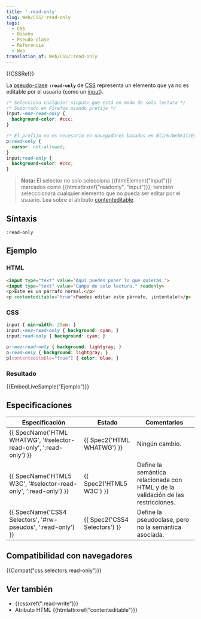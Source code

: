 ```yaml
---
title: ':read-only'
slug: Web/CSS/:read-only
tags:
  - CSS
  - Diseño
  - Pseudo-clase
  - Referencia
  - Web
translation_of: Web/CSS/:read-only
---
```


{{CSSRef}}

La [pseudo-clase](/es/docs/CSS/Pseudo-classes) **`:read-only`** de [CSS](/es/docs/Web/CSS) representa un elemento que ya no es editable por el usuario (como un [input](/es/docs/Web/HTML/Element/input)).

```css
/* Selecciona cualquier <input> que está en modo de solo lectura */
/* Soportado en Firefox usando prefijo */
input:-moz-read-only {
  background-color: #ccc;
}

/* El prefijo no es necesario en navegadores basados en Blink/WebKit/Edge  */
p:read-only {
  cursor: not-allowed;
}
input:read-only {
  background-color: #ccc;
}
```

> **Nota:** El selector no solo selecciona {{htmlElement("input")}} marcados como {{htmlattrxref("readonly", "input")}}; también selecccionará cualquier elemento que no pueda ser editar por el usuario. Lea sobre el atributo [contenteditable](/es/docs/Web/HTML/Global_attributes/contenteditable).

## Síntaxis

```
:read-only
```

## Ejemplo

### HTML

```html
<input type="text" value="Aquí puedes poner lo que quieras.">
<input type="text" value="Campo de solo lectura." readonly>
<p>Este es un párrafo normal.</p>
<p contenteditable="true">Puedes editar este párrafo, ¡inténtalo!</p>
```

### CSS

```css
input { min-width: 25em; }
input:-moz-read-only { background: cyan; }
input:read-only { background: cyan; }

p:-moz-read-only { background: lightgray; }
p:read-only { background: lightgray; }
p[contenteditable="true"] { color: blue; }
```

### Resultado

{{EmbedLiveSample("Ejemplo")}}

## Especificaciones

| Especificación                                                                           | Estado                                   | Comentarios                                                                       |
| ---------------------------------------------------------------------------------------- | ---------------------------------------- | --------------------------------------------------------------------------------- |
| {{ SpecName('HTML WHATWG', '#selector-read-only', ':read-only') }} | {{ Spec2('HTML WHATWG') }}     | Ningún cambio.                                                                    |
| {{ SpecName('HTML5 W3C', '#selector-read-only', ':read-only') }}     | {{ Spec2('HTML5 W3C') }}         | Define la semántica relacionada con HTML y de la validación de las restricciones. |
| {{ SpecName('CSS4 Selectors', '#rw-pseudos', ':read-only') }}         | {{ Spec2('CSS4 Selectors') }} | Define la pseudoclase, pero no la semántica asociada.                             |

## Compatibilidad con navegadores

{{Compat("css.selectors.read-only")}}

## Ver también

- {{cssxref(":read-write")}}
- Atributo HTML {{htmlattrxref("contenteditable")}}
